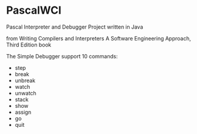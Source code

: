 # PascalWCI

Pascal Interpreter and Debugger Project written in Java 

from Writing Compilers and Interpreters A Software Engineering Approach, Third Edition book

The Simple Debugger support 10 commands:
- step
- break
- unbreak
- watch
- unwatch
- stack
- show
- assign
- go
- quit
